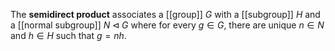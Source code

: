 The **semidirect product** associates a [[group]] $G$ with a [[subgroup]] $H$ and a [[normal subgroup]] $N \triangleleft G$ where for every $g \in G$, there are unique $n \in N$ and $h \in H$ such that $g=nh$.